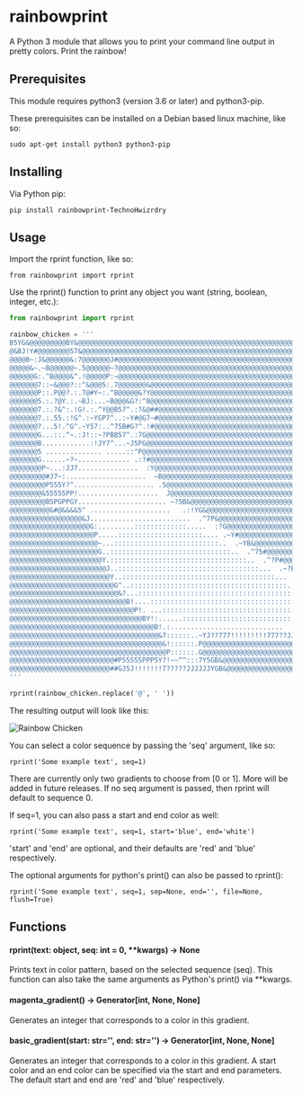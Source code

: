# rainbowprint
A Python 3 module that allows you to print your command line output in pretty colors.  Print the rainbow!

## Prerequisites
This module requires python3 (version 3.6 or later) and python3-pip.

These prerequisites can be installed on a Debian based linux machine, like so:

`sudo apt-get install python3 python3-pip`

## Installing

Via Python pip:

`pip install rainbowprint-TechnoHwizrdry`

## Usage
Import the rprint function, like so:

`from rainbowprint import rprint`

Use the rprint() function to print any object you want (string, boolean, integer, etc.):

```python
from rainbowprint import rprint

rainbow_chicken = '''
B5YG&@@@@@@@@@BY&@@@@@@@@@@@@@@@@@@@@@@@@@@@@@@@@@@@@@@@@@@@@@@@@@@@@@@@@@@@@@@@@@@@@@@@@@@@@@@@@@@@
@&BJ!Y#@@@@@@@@57&@@@@@@@@@@@@@@@@@@@@@@@@@@@@@@@@@@@@@@@@@@@@@@@@@@@@@@@@@@@@@@@@@@@@@@@@@@@@@@@@@@
@@@@B~:J&@@@@@@&:7@@@@@@@J#@@@@@@@@@@@@@@@@@@@@@@@@@@@@@@@@@@@@@@@@@@@@@@@@@@@@@@@@@@@@@@@@@@@@@@@@@
@@@@@&~.~B@@@@@@~.5@@@@@@~?@@@@@@@@@@@@@@@@@@@@@@@@@@@@@@@@@@@@@@@@@@@@@@@@@@@@@@@@@@@@@@@@@@@@@@@@@
@@@@@@G:.^B@@@@&^.!@@@@@P:~@@@@@@@@@@@@@@@@@@@@@@@@@@@@@@@@@@@@@@@@@@@@@@@@@@@@@@@@@@@@@@@@@@@@@@@@@
@@@@@@@7::~&@@@?::^&@@@5:.7@@@@@@@&@@@@@@@@@@@@@@@@@@@@@@@@@@@@@@@@@@@@@@@@@@@@@@@@@@@@@@@@@@@@@@@@@
@@@@@@@P::.P@@?.:.7@#Y~:.^B@@@@@&?Y@@@@@@@@@@@@@@@@@@@@@@@@@@@@@@@@@@@@@@@@@@@@@@@@@@@@@@@@@@@@@@@@@
@@@@@@@5.:.?@Y.:.~BJ:...~B@@@&G?:^B@@@@@@@@@@@@@@@@@@@@@@@@@@@@@@@@@@@@@@@@@@@@@@@@@@@@@@@@@@@@@@@@@
@@@@@@@7.:.?&^:.!G!.:.^Y@@B57^.:?&@##@@@@@@@@@@@@@@@@@@@@@@@@@@@@@@@@@@@@@@@@@@@@@@@@@@@@@@@@@@@@@@@
@@@@@@@7.:.55.:!G^.:~YGP7^..:~Y#@G7~#@@@@@@@@@@@@@@@@@@@@@@@@@@@@@@@@@@@@@@@@@@@@@@@@@@@@@@@@@@@@@@@
@@@@@@@?...5!.^G^.~Y57:..^75B#G?^.!#@@@@@@@@@@@@@@@@@@@@@@@@@@@@@@@@@@@@@@@@@@@@@@@@@@@@@@@@@@@@@@@@
@@@@@@@G...::.^~.:J!::~?PBB57^.:7G@@@@@@@@@@@@@@@@@@@@@@@@@@@@@@@@@@@@@@@@@@@@@@@@@@@@@@@@@@@@@@@@@@
@@@@@@@B............:!JY7^...~J5PG@@@@@@@@@@@@@@@@@@@@@@@@@@@@@@@@@@@@@@@@@@@@@@@@@@@@@@@@@@@@@@@@@@
@@@@@@@5 .............. .....::^P@@@@@@@@@@@@@@@@@@@@@@@@@@@@@@@@@@@@@@@@@@@@@@@@@@@@@@@@@@@@@@@@@@@
@@@@@@@G......~?~............. .:?#@@@@@@@@@@@@@@@@@@@@@@@@@@@@@@@@@@@@@@@@@@@@@@@@@@@@@@@@@@@@@@@@@
@@@@@@@@P~...:JJ7...............  :Y@@@@@@@@@@@@@@@@@@@@@@@@@@@@@@@@@@@@@@@@@@@@@@@@@@@@@@@@@@@@@@@@
@@@@@@@@@#J7~:....................  ~B@@@@@@@@@@@@@@@@@@@@@@@@@@@@@@@@@@@@@@@@@@@@@@@@@@@@@@@@@@@@@@
@@@@@@@@@P555Y?^.................... .5@@@@@@@@@@@@@@@@@@@@@@@@@@@@@@@@@@@@@@@@@@@@@@@@@@@@@@@@@@@@@
@@@@@@@@&55555PP!....................  J@@@@@@@@@@@@@@@@@@@@@@@@@@@@@@@@@@@@@@@@@@@@@@@@@@@@@@@@@@@@
@@@@@@@@@B5PGPPGY...................... ~?5B&@@@@@@@@@@@@@@@@@@@@@@@@@@@@@@@@@@@@@@@@@@@@@@@@@@@@@@@
@@@@@@@@@@&#@&&&&5^ ....................   .:!YG&@@@@@@@@@@@@@@@@@@@@@@@@@@@@@@@@@@@@@@@@@@@@@@@@@@@
@@@@@@@@@@@@@@@@@@&J.........................  .^7P&@@@@@@@@@@@@@@@@@@@@@@@@@@@@@@@@@@@@@@@@@@@@@@@@
@@@@@@@@@@@@@@@@@@@@G:.........:::::::::::::.....  :?G@@@@@@@@@@@@@@@@@@@@@@@@@@@@@@@@@@@@@@@@@@@@@@
@@@@@@@@@@@@@@@@@@@@@P.....:::::::::::::::::::::.... .~Y#@@@@@@@@@@@@@@@@@@@@@@@@@@@@@@@@@@@@@@@@@@@
@@@@@@@@@@@@@@@@@@@@@@~...::::::::::::::::::::::::::..  .~YB&@@@@@@@@@@@@@@@@@@@@@@@@@@@@@@@@@@@@@@@
@@@@@@@@@@@@@@@@@@@@@@G..::::::::::::::::::::::::::::::..  .^75#@@@@@@@@@@@@@@@@@@@@@@@@@@@@@@@@@@@@
@@@@@@@@@@@@@@@@@@@@@@@Y.::::::::::::::::::::::::::::::::::..  .^?P#@@@@@@@@@@@@@@@@@@@@@@@@@@@@@@@@
@@@@@@@@@@@@@@@@@@@@@@@@J..:::::::::::::::::::::::::::::::::::...  .~?P#@@@@@@@@@@@@@@@@@@@@@@@@@@@@
@@@@@@@@@@@@@@@@@@@@@@@@@Y..::::::::::::::::::::::::::::::::::::::...  .^?5B@@@@@@@@@@@@@@@@@@@@@@@@
@@@@@@@@@@@@@@@@@@@@@@@@@@G^..:::::::::::::::::::::::::::::::::::::::....  .^75B&@@@@@@@@@@@@@@@@@@@
@@@@@@@@@@@@@@@@@@@@@@@@@@@&?...:::::::::::::::::::::::::::::::::::::::::....  .:!YG&@@@@@@@@@@@@@@@
@@@@@@@@@@@@@@@@@@@@@@@@@@@@@B!....:::::::::::::::::::::::::::::::::::::::::.....  .:~JP#@@@@@@@@@@@
@@@@@@@@@@@@@@@@@@@@@@@@@@@@@@@P!. ...:::::::::::::::::::::::::::::::::::::::::......   .^?5B&@@@@@@
@@@@@@@@@@@@@@@@@@@@@@@@@@@@@@@@@BY!:......:::::::::::::::::::::::::::::::.:::::::........  .^!YB@@@
@@@@@@@@@@@@@@@@@@@@@@@@@@@@@@@@@@@@B!.:............................       ...................  .!G@
@@@@@@@@@@@@@@@@@@@@@@@@@@@@@@@@@@@@@&7::::::..~YJ??777!!!!!!!!!777??JJY5Y7~:.   ............. .   !
@@@@@@@@@@@@@@@@@@@@@@@@@@@@@@@@@@@@@@&!::::::.P@@@@@@@@@@@@@@@@@@@@@@@@@@@@#B5J!^:..  ..... !J7!!7Y
@@@@@@@@@@@@@@@@@@@@@@@@@@@@@@@@@@@@@@@P::::::.G@@@@@@@@@@@@@@@@@@@@@@@@@@@@@@@@@@#BPY?!~^:^?&@@@@@@
@@@@@@@@@@@@@@@@@@@@@@@@@@#P55555PPP5Y?!~~^^:::7Y5GB&@@@@@@@@@@@@@@@@@@@@@@@@@@@@@@@@@@@@&&&@@@@@@@@
@@@@@@@@@@@@@@@@@@@@@@@@@##GJ5J!!!!!!!7?????JJJJJJYGB&@@@@@@@@@@@@@@@@@@@@@@@@@@@@@@@@@@@@@@@@@@@@@@
'''

rprint(rainbow_chicken.replace('@', ' '))
```

The resulting output will look like this:

![Rainbow Chicken](https://siasky.net/RAA5FuYo-Wbj8Zb-wnynTteP5cyzgNVDxEGui5H-Muuo5Q)

You can select a color sequence by passing the 'seq' argument, like so:

`rprint('Some example text', seq=1)`

There are currently only two gradients to choose from [0 or 1].  More will be added in future releases.  If no seq argument is passed, then rprint will default to sequence 0.

If seq=1, you can also pass a start and end color as well:

`rprint('Some example text', seq=1, start='blue', end='white')`

'start' and 'end' are optional, and their defaults are 'red' and 'blue' respectively.

The optional arguments for python's print() can also be passed to rprint():

`rprint('Some example text', seq=1, sep=None, end='', file=None, flush=True)`

## Functions

#### rprint(text: object, seq: int = 0, **kwargs) -> None
Prints text in color pattern, based on the selected sequence (seq).
This function can also take the same arguments as Python's print()
via **kwargs.

#### magenta_gradient() -> Generator[int, None, None]
Generates an integer that corresponds to a color in this gradient.

#### basic_gradient(start: str='', end: str='') -> Generator[int, None, None]
Generates an integer that corresponds to a color in this gradient.
A start color and an end color can be specified via the start and
end parameters.  The default start and end are 'red'
and 'blue' respectively.
